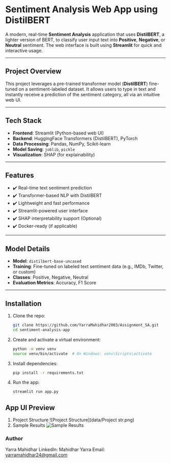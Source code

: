 # Sentiment Analysis Web App using DistilBERT

A modern, real-time **Sentiment Analysis** application that uses **DistilBERT**, a lighter version of BERT, to classify user input text into **Positive**, **Negative**, or **Neutral** sentiment. The web interface is built using **Streamlit** for quick and interactive usage.

---

## Project Overview

This project leverages a pre-trained transformer model (**DistilBERT**) fine-tuned on a sentiment-labeled dataset. It allows users to type in text and instantly receive a prediction of the sentiment category, all via an intuitive web UI.

---

## Tech Stack

- **Frontend**: Streamlit (Python-based web UI)
- **Backend**: HuggingFace Transformers (DistilBERT), PyTorch
- **Data Processing**: Pandas, NumPy, Scikit-learn
- **Model Saving**: `joblib`, `pickle`
- **Visualization**: SHAP (for explainability)

---

## Features

- ✔️ Real-time text sentiment prediction
- ✔️ Transformer-based NLP with DistilBERT
- ✔️ Lightweight and fast performance
- ✔️ Streamlit-powered user interface
- ✔️ SHAP interpretability support (Optional)
- ✔️ Docker-ready (if applicable)

---

## Model Details

- **Model**: `distilbert-base-uncased`
- **Training**: Fine-tuned on labeled text sentiment data (e.g., IMDb, Twitter, or custom)
- **Classes**: Positive, Negative, Neutral
- **Evaluation Metrics**: Accuracy, F1 Score

---

## Installation

1. Clone the repo:
   ```bash
   git clone https://github.com/YarraMahidhar2003/Assignment_SA.git
   cd sentiment-analysis-app
2. Create and activate a virtual environment:
   ```bash
   python -m venv venv
   source venv/bin/activate  # On Windows: venv\Scripts\activate
3. Install dependencies:
   ```bash
   pip install -r requirements.txt
5. Run the app:
   ```bash
   streamlit run app.py
   
## App UI Preview
1. Project Structure
   ![Project Structure](data/Project str.png)
2. Sample Results
   ![Sample Results](./screenshots/results_table.png)


### Author
Yarra Mahidhar
LinkedIn: Mahidhar Yarra
Email: yarramahidhar24@gmail.com

